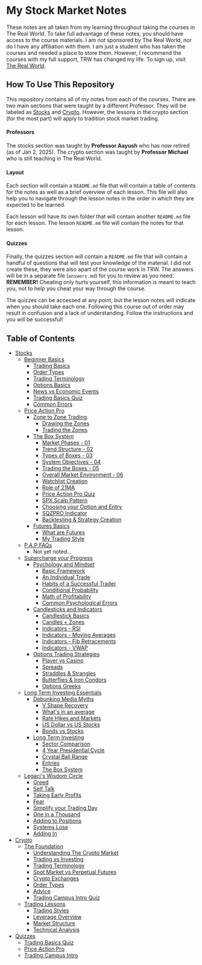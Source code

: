 # My Stock Market Notes

These notes are all taken from my learning throughout taking the courses in The Real World.
To take full advantage of these notes, you should have access to the course materials. I am 
not sponsored by The Real World, nor do I have any affiliation with them. I am just a student
who has taken the courses and needed a place to store them. However, I recommend the courses
with my full support, TRW has changed my life. To sign up, visit 
[The Real World](https://therealworld.net).

## How To Use This Repository

This repository contains all of my notes from each of the courses. There are two main sections
that were taught by a different Professor. They will be labeled as [Stocks](#) and [Crypto](#).
However, the lessons in the crypto section (for the most part) will apply to tradition stock 
market trading.

#### Professors 

The stocks section was taught by **Professor Aayush** who has now retired (as of Jan 2, 2025).
The crypto section was taught by **Professor Michael** who is still teaching in The Real World.


#### Layout

Each section will contain a `README.md` file that will contain a table of contents for the notes
as well as a brief overview of each lesson. This file will also help you to navigate through the 
lesson notes in the order in which they are expected to be learned.

Each lesson will have its own folder that will contain
another `README.md` file for each lesson. The lesson `README.md` file will contain the notes for
that lesson.

#### Quizzes 

Finally, the quizzes section will contain a `README.md` file that will contain a handful of 
questions that will test your knowledge of the material. I did not create these, they were also
apart of the course work in TRW. The answers will be in a separate file (`answers.md`) for you to 
review as you need. **REMEMBER!** Cheating only hurts yourself, this information is meant to teach 
you, not to help you cheat your way through the course.

The quizzes can be accessed at any point, but the lesson notes will indicate when you should take
each one. Following this course out of order may result in confusion and a lack of understanding.
Follow the instructions and you will be successful!

## Table of Contents
- [Stocks]()
    - [Beginner Basics]()
        - [Trading Basics]()
        - [Order Types]()
        - [Trading Terminology]()
        - [Options Basics]()
        - [News vs Economic Events]()
        - [Trading Basics Quiz]()
        - [Common Errors]()
    - [Price Action Pro]()
        - [Zone to Zone Trading]()
            - [Drawing the Zones]()
            - [Trading the Zones]()
        - [The Box System]()
            - [Market Phases - 01]()
            - [Trend Structure - 02]()
            - [Types of Boxes - 03]()
            - [System Objectives - 04]()
            - [Trading the Boxes - 05]()
            - [Overall Market Environment - 06]()
            - [Watchlist Creation]()
            - [Role of 21MA]()
            - [Price Action Pro Quiz]()
            - [SPX Scalp Pattern]()
            - [Choosing your Option and Entry]()
            - [SQZPRO Indicator]()
            - [Backtesting & Strategy Creation]()
        - [Futures Basics]()
            - [What are Futures]()
            - [My Trading Style]()
    - [P.A.P FAQs]()
        - Not yet noted...
    - [Supercharge your Progress]()
        - [Psychology and Mindset]()
            - [Basic Framework]()
            - [An Individual Trade]()
            - [Habits of a Successful Trader]()
            - [Conditional Probability]()
            - [Math of Profitability]()
            - [Common Psychological Errors]()
        - [Candlesticks and Indicators]()
            - [Candlestick Basics]()
            - [Candles + Zones]()
            - [Indicators - RSI]()
            - [Indicators - Moving Averages]()
            - [Indicators - Fib Retracements]()
            - [Indicators - VWAP]()
        - [Options Trading Strategies]()
            - [Player vs Casino]()
            - [Spreads]()
            - [Straddles & Strangles]()
            - [Butterflies & Iron Condors]()
            - [Options Greeks]()
    - [Long Term Investing Essentials]()
        - [Debunking Media Myths]()
            - [V Shape Recovery]()
            - [What's in an average]()
            - [Rate Hikes and Markets]()
            - [US Dollar vs US Stocks]()
            - [Bonds vs Stocks]()
        - [Long Term Investing]()
            - [Sector Comparison]()
            - [4 Year Presidential Cycle]()
            - [Crystal Ball Range]()
            - [Entries]()
            - [The Box System]()
    - [Legaci's Wisdom Circle]()
        - [Greed]()
        - [Self Talk]()
        - [Taking Early Profits]()
        - [Fear]()
        - [Simplify your Trading Day]()
        - [One in a Thousand]()
        - [Adding to Positions]()
        - [Systems Lose]()
        - [Adding In]()
- [Crypto]()
    - [The Foundation]()
        - [Understanding The Crypto Market]()
        - [Trading vs Investing]()
        - [Trading Terminology]()
        - [Spot Market vs Perpetual Futures]()
        - [Crypto Exchanges]()
        - [Order Types]()
        - [Advice]()
        - [Trading Campus Intro Quiz]()
    - [Trading Lessons]()
        - [Trading Styles]()
        - [Leverage Overview]()
        - [Market Structure]()
        - [Technical Analysis]()
- [Quizzes]()
    - [Trading Basics Quiz]()
    - [Price Action Pro]()
    - [Trading Campus Intro]()
